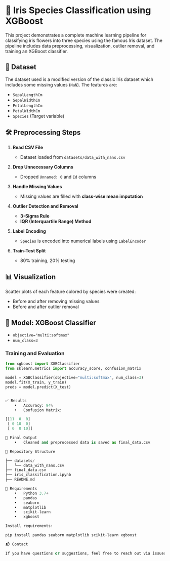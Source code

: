 # 🌸 Iris Species Classification using XGBoost

This project demonstrates a complete machine learning pipeline for classifying iris flowers into three species using the famous Iris dataset. The pipeline includes data preprocessing, visualization, outlier removal, and training an XGBoost classifier.

## 📂 Dataset

The dataset used is a modified version of the classic Iris dataset which includes some missing values (`NaN`). The features are:

- `SepalLengthCm`
- `SepalWidthCm`
- `PetalLengthCm`
- `PetalWidthCm`
- `Species` (Target variable)

## 🛠️ Preprocessing Steps

1. **Read CSV File**
   - Dataset loaded from `datasets/data_with_nans.csv`

2. **Drop Unnecessary Columns**
   - Dropped `Unnamed: 0` and `Id` columns

3. **Handle Missing Values**
   - Missing values are filled with **class-wise mean imputation**

4. **Outlier Detection and Removal**
   - **3-Sigma Rule**
   - **IQR (Interquartile Range) Method**

5. **Label Encoding**
   - `Species` is encoded into numerical labels using `LabelEncoder`

6. **Train-Test Split**
   - 80% training, 20% testing

## 📊 Visualization

Scatter plots of each feature colored by species were created:
- Before and after removing missing values
- Before and after outlier removal

## 🤖 Model: XGBoost Classifier

- `objective="multi:softmax"`
- `num_class=3`

### Training and Evaluation

```python
from xgboost import XGBClassifier
from sklearn.metrics import accuracy_score, confusion_matrix

model = XGBClassifier(objective="multi:softmax", num_class=3)
model.fit(X_train, y_train)
preds = model.predict(X_test)


✅ Results
	•	Accuracy: 94%
	•	Confusion Matrix:

[[11  0  0]
 [ 0 10  0]
 [ 0  0 10]]

🧾 Final Output
	•	Cleaned and preprocessed data is saved as final_data.csv

📁 Repository Structure

├── datasets/
│   └── data_with_nans.csv
├── final_data.csv
├── iris_classification.ipynb
├── README.md

📌 Requirements
	•	Python 3.7+
	•	pandas
	•	seaborn
	•	matplotlib
	•	scikit-learn
	•	xgboost

Install requirements:

pip install pandas seaborn matplotlib scikit-learn xgboost

📬 Contact

If you have questions or suggestions, feel free to reach out via issues or fork this repo and contribute!
```
